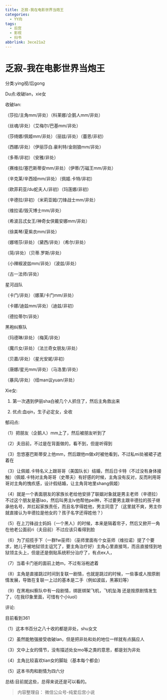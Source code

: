 ```yaml
---
title: 乏寂-我在电影世界当炮王
categories:
  - YY向
tags:
  - 后宫
  - 影视
  - 扫书
abbrlink: 3ece21a2
---
```

# 乏寂-我在电影世界当炮王
分类:ying视/后gong

Du点:收破lan，xie女

收破lan:

（莎拉/主角mm/非处）（科莱娜/企鹅人mm/非处）

（丝魂/非处）（艾梅尔/巴基mm/非处）

（莎绮娜/佩姬mm/非处）（丽兹/非处）（蕾恩/非初）

（西娜/非处）（伊丽莎白.豪利特/金刚狼mm/非处）

（多蒂/非初）（安雅/非处）

（赛维拉/塞巴斯蒂安mm/非处）（伊蒂/万磁王mm/非处）

（辛克莱/辛西娅mm/非处）（佩姬.卡特/非初）

（欧菲莉亚/du蛇夫人/非初）（玛莲娜/非初）

（辛德拉/非初）（米莉亚姆/刀锋战士mm/非处）

（维拉诺/毁灭博士mm/非处）

（希波吕忒女王/神奇女侠戴安娜mm/非处）

（徐美琴/夏紫衣mm/非处）

（娜塔莎/非处）（黛西/非处）（希尔/非处）

（简/非处）（贝蒂.罗斯/非处）

（小辣椒波兹mm/非处）（波兹/非处）

（古一法师/非处）

星河战队

（卡门/非处）（娜莱/卡门mm/非处）

（卡娜/迪兹mm/非处）（迪兹/非初）

（德拉蒂尔/非处）

黑袍纠察队

（玛德琳/非处）（梅芙/非处）

（魔爪女/非处）（法兰奇女朋友/非处）

（贝嘉/非处）（星光安妮/非初）

（唐娜/星光mm/非处）（马洛里/非处）

（暴风/非处）（纽man议yuan/非处）

Xie女:

1.  第一次遇到伊丽sha白被几个人抓住了，然后主角救出来

2.  优点:血qin，生子必定女，全收

郁闷点:

（1）把朋友（企鹅人）mm上了，然后被朋友听到了

（2）夫目前，不过是在背面做的，看不到，但是听得到

（3）忽悠塞巴斯蒂安上他mm，然后跟他m做x时被他看到，不过私mi处被裙子遮着在

（3）让佩姬.卡特名义上跟哥哥（美国队长）结婚，然后日卡特（不过没有身体接触）（佩姬.卡特对主角哥哥（史蒂夫）有好感的时候，主角没有反对，反而利用哥哥对主角的愧疚感，设计假结婚，让主角背地里shang佩姬）

（4）就是一个表面朋友的家族长老给他安排了联姻对象就是男主老师（辛德拉）不过这个朋友是基lao，然后叫男主lv他帮他pei种，不过要男主跟辛德拉的孩子继承他名号，并扛起家族责任，而且名字得姓他，男主同意了（这里就不爽，男主你就直接认为辛德拉是他女的？孩子名字还得姓他？）

（5）在上刀锋战士妈妈（一个黑人）的时候，本来是隔着帘子，然后又掀开一角在他老公面前ri（夫目前）不过应该只看得到脸

（6）为了招揽手下（一群fw巫师）（巫师里面有个女巫师（维拉诺）提了个要求，她儿子被地狱领主诅咒了，要主角治疗好）主角心里直接骂，而且直接怪到地狱领主头上，但是还是倒贴系统积分治疗了，有点ex人，

（7）当着卡门爸的面前上她m，不过有浴袍遮着

（8）主角是直接跳过时间到复联一剧情，也就是跳过的时候，一些事或人按原剧情发展，导致在复联一上过的基本是二手（例如波兹，黑寡妇等）

（9）在黑袍纠察队中有一段剧情，绑匪绑架飞机，飞机坠海
还是按原剧情发生了，（在我印象里面，可惜有个小luol）

评论:

目前看到361

（1）这本书百分之八十收的都是非处，shu女文

（2）虽然能勉强接受收破lan，但是把非处和处的地位一样就有点膈应人

（3）文中上女的情节，没有描述处女mo等之类的意思，都是划为非处

（4）主角比较喜欢tian女的脚趾（基本每个都会）

（5）这本书肉和剧情为四六分

总结:目前就这些，总得来说还是可以看的。


> 内容整理自： 微信公众号-纯爱后宫小说